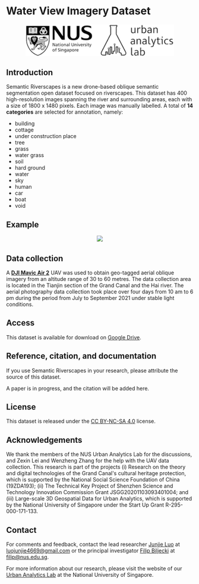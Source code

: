 # Water View Imagery Dataset

<div align=center>
<img src="https://github.com/ualsg/semantic-riverscapes-dataset/blob/main/logo.png" width="400px">
</div>

## Introduction
Semantic Riverscapes is a new drone-based oblique semantic segmentation open dataset focused on riverscapes. 
This dataset has 400 high-resolution images spanning the river and surrounding areas, each with a size of 1800 x 1480 pixels.
Each image was manually labelled. 
A total of **14 categories** are selected for annotation, namely: 

* building
* cottage
* under construction place
* tree
* grass
* water grass
* soil
* hard ground
* water
* sky
* human
* car
* boat
* void

## Example

<!-- ![Segmentation_results](https://github.com/ualsg/semantic-riverscapes-dataset/blob/main/Segmentation_results.jpg) -->
<div align=center>
<img src="https://github.com/ualsg/semantic-riverscapes-dataset/blob/main/Segmentation_results.jpg" width="600px">
</div>

## Data collection
A **[DJI Mavic Air 2](https://www.dji.com/sg/mavic-air-2?site=brandsite&from=nav)** UAV was used to obtain geo-tagged aerial oblique imagery from an altitude range of 30 to 60 metres.
The data collection area is located in the Tianjin section of the Grand Canal and the Hai river.
The aerial photography data collection took place over four days from 10 am to 6 pm during the period from July to September 2021 under stable light conditions. 

## Access
This dataset is available for download on [Google Drive](https://drive.google.com/file/d/1gzTm4P3UFSKJ-v4g4Br2vuTQwSQRRYWC/view?usp=sharing).

## Reference, citation, and documentation
If you use Semantic Riverscapes in your research, please attribute the source of this dataset.

A paper is in progress, and the citation will be added here.

## License
This dataset is released under the [CC BY-NC-SA 4.0](https://creativecommons.org/licenses/by-nc-sa/4.0/) license.

## Acknowledgements
We thank the members of the NUS Urban Analytics Lab for the discussions, and Zexin Lei and Wenzheng Zhang for the help with the UAV data collection.
This research is part of the projects 
(i) Research on the theory and digital technologies of the Grand Canal's cultural heritage protection, which is supported by the National Social Science Foundation of China (19ZDA193); 
(ii) The Technical Key Project of Shenzhen Science and Technology Innovation Commission Grant JSGG20201103093401004; 
and (iii) Large-scale 3D Geospatial Data for Urban Analytics, which is supported by the National University of Singapore under the Start Up Grant R-295-000-171-133.

## Contact
For comments and feedback, contact the lead researcher [Junjie Luo](https://ual.sg/authors/junjie/) at luojunjie4669@gmail.com or the principal investigator [Filip Biljecki](https://ual.sg/authors/filip/) at filip@nus.edu.sg.

For more information about our research, please visit the website of our [Urban Analytics Lab](https://ual.sg/) at the National University of Singapore.

